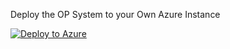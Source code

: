 Deploy the OP System to your Own Azure Instance

[![Deploy to Azure](https://aka.ms/deploytoazurebutton)](https://portal.azure.com/#create/Microsoft.Template/uri/https%3A%2F%2Fraw.githubusercontent.com%2FOPMediaInc%2Fwoodman231-opsystem-deploy-to-azure%2Frefs%2Fheads%2Fmain%2Fmain.json)